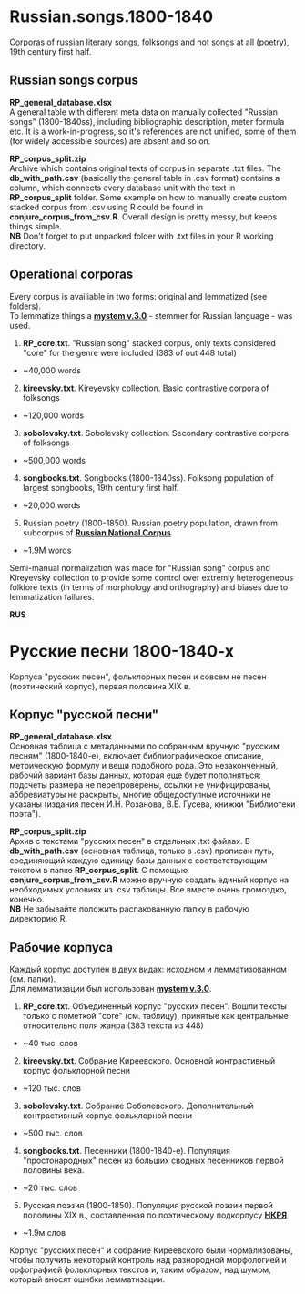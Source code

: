 # Russian.songs.1800-1840
Corporas of russian literary songs, folksongs and not songs at all (poetry), 19th century first half.

## Russian songs corpus

**RP_general_database.xlsx**  
A general table with different meta data on manually collected "Russian songs" (1800-1840ss), including bibliographic description, meter formula etc. It is a work-in-progress, so it's  references are not unified, some of them (for widely accessible sources) are absent and so on.

**RP_corpus_split.zip**  
Archive which contains original texts of corpus in separate .txt files. The **db_with_path.csv** (basically the general table in .csv format) contains a column, which connects every database unit with the text in **RP_corpus_split** folder. Some example on how to manually create custom stacked corpus from .csv using R could be found in **conjure_corpus_from_csv.R**. Overall design is pretty messy, but keeps things simple.  
**NB** Don't forget to put unpacked folder with .txt files in your R working directory.

## Operational corporas

Every corpus is availiable in two forms: original and lemmatized (see folders).   
To lemmatize things a [**mystem v.3.0**](https://tech.yandex.ru/mystem/) - stemmer for Russian language - was used.

1. **RP_core.txt**. "Russian song" stacked corpus, only texts considered "core" for the genre were included (383 of out 448 total)
  * ~40,000 words
2. **kireevsky.txt**. Kireyevsky collection. Basic contrastive corpora of folksongs
  * ~120,000 words
3. **sobolevsky.txt**. Sobolevsky collection. Secondary contrastive corpora of folksongs
  * ~500,000 words
4. **songbooks.txt**. Songbooks (1800-1840ss). Folksong population of largest songbooks, 19th century first half.
  * ~20,000 words
5. Russian poetry (1800-1850). Russian poetry population, drawn from subcorpus of [**Russian National Corpus**](http://ruscorpora.ru/search-poetic.html) 
  * ~1.9M words

Semi-manual normalization was made for "Russian song" corpus and Kireyevsky collection to provide some control over extremly heterogeneous folklore texts (in terms of morphology and orthography) and biases due to lemmatization failures. 


**RUS**

# Русские песни 1800-1840-х

Корпуса "русских песен", фольклорных песен и совсем не песен (поэтический корпус), первая половина XIX в.

## Корпус "русской песни"

**RP_general_database.xlsx**  
Основная таблица с метаданными по собранным вручную "русским песням" (1800-1840-е), включает библиографическое описание, метрическую формулу и вещи подобного рода. Это незаконченный, рабочий вариант базы данных, которая еще будет пополняться: подсчеты размера не перепроверены, ссылки не унифицированы, аббревиатуры не раскрыты, многие общедоступные источники не указаны (издания песен И.Н. Розанова, В.Е. Гусева, книжки "Библиотеки поэта").

**RP_corpus_split.zip**  
Архив с текстами "русских песен" в отдельных .txt файлах. В **db_with_path.csv** (основная таблица, только в .csv) прописан путь, соединяющий каждую единицу базы данных с соответствующим текстом в папке **RP_corpus_split**. С помощью **conjure_corpus_from_csv.R** можно вручную создать единый корпус на необходимых условиях из .csv таблицы. Все вместе очень громоздко, конечно.  
**NB** Не забывайте положить распакованную папку в рабочую директорию R.

## Рабочие корпуса

Каждый корпус доступен в двух видах: исходном и лемматизованном (см. папки).  
Для лемматизации был использован [**mystem v.3.0**](https://tech.yandex.ru/mystem/).

1. **RP_core.txt**. Объединенный корпус "русских песен". Вошли тексты только с пометкой "core" (см. таблицу), принятые как центральные относительно поля жанра (383 текста из 448)
  * ~40 тыс. слов
2. **kireevsky.txt**. Собрание Киреевского. Основной контрастивный корпус фольклорной песни
  * ~120 тыс. слов
3. **sobolevsky.txt**. Собрание Соболевского. Дополнительный контрастивный корпус фольклорной песни
  * ~500 тыс. слов
4. **songbooks.txt**. Песенники (1800-1840-е). Популяция "простонародных" песен из больших сводных песенников первой половины века.
  * ~20 тыс. слов
5. Русская поэзия (1800-1850). Популяция русской поэзии первой половины XIX в., составленная по поэтическому подкорпусу [**НКРЯ**](http://ruscorpora.ru/search-poetic.html) 
  * ~1.9м слов

Корпус "русских песен" и собрание Киреевского были нормализованы, чтобы получить некоторый контроль над разнородной морфологией и орфографией фольклорных текстов и, таким образом, над шумом, который вносят ошибки лемматизации.
